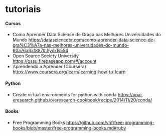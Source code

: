 # tutoriais
#### Cursos
- Como Aprender Data Science de Graça nas Melhores Universidades do Mundo https://datasciencebr.com/como-aprender-data-science-de-gra%C3%A7a-nas-melhores-universidades-do-mundo-60a76a3af887#.hydkls554
- Open Source Society University https://ossu.firebaseapp.com/#/account
- Aprendendo a Aprender (Coursera) https://www.coursera.org/learn/learning-how-to-learn

#### Python
- Create virtual environments for python with conda https://uoa-eresearch.github.io/eresearch-cookbook/recipe/2014/11/20/conda/

#### Books
- Free Programming Books https://github.com/vhf/free-programming-books/blob/master/free-programming-books.md#ruby
